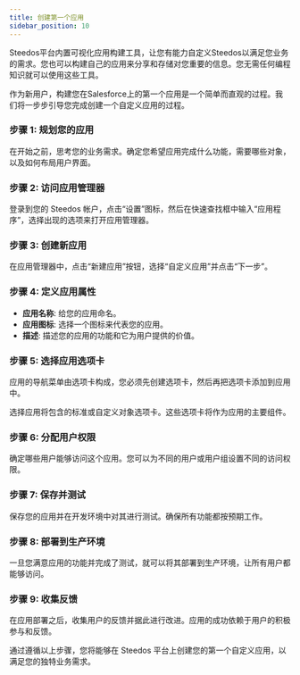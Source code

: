 ```yaml
---
title: 创建第一个应用
sidebar_position: 10
---
```


Steedos平台内置可视化应用构建工具，让您有能力自定义Steedos以满足您业务的需求。您也可以构建自己的应用来分享和存储对您重要的信息。您无需任何编程知识就可以使用这些工具。


作为新用户，构建您在Salesforce上的第一个应用是一个简单而直观的过程。我们将一步步引导您完成创建一个自定义应用的过程。

### 步骤 1: 规划您的应用

在开始之前，思考您的业务需求。确定您希望应用完成什么功能，需要哪些对象，以及如何布局用户界面。

### 步骤 2: 访问应用管理器

登录到您的 Steedos 帐户，点击“设置”图标，然后在快速查找框中输入“应用程序”，选择出现的选项来打开应用管理器。

### 步骤 3: 创建新应用

在应用管理器中，点击“新建应用”按钮，选择“自定义应用”并点击“下一步”。

### 步骤 4: 定义应用属性

- **应用名称**: 给您的应用命名。
- **应用图标**: 选择一个图标来代表您的应用。
- **描述**: 描述您的应用的功能和它为用户提供的价值。

### 步骤 5: 选择应用选项卡

应用的导航菜单由选项卡构成，您必须先创建选项卡，然后再把选项卡添加到应用中。

选择应用将包含的标准或自定义对象选项卡。这些选项卡将作为应用的主要组件。

### 步骤 6: 分配用户权限

确定哪些用户能够访问这个应用。您可以为不同的用户或用户组设置不同的访问权限。

### 步骤 7: 保存并测试

保存您的应用并在开发环境中对其进行测试。确保所有功能都按预期工作。

### 步骤 8: 部署到生产环境

一旦您满意应用的功能并完成了测试，就可以将其部署到生产环境，让所有用户都能够访问。

### 步骤 9: 收集反馈

在应用部署之后，收集用户的反馈并据此进行改进。应用的成功依赖于用户的积极参与和反馈。

通过遵循以上步骤，您将能够在 Steedos 平台上创建您的第一个自定义应用，以满足您的独特业务需求。
